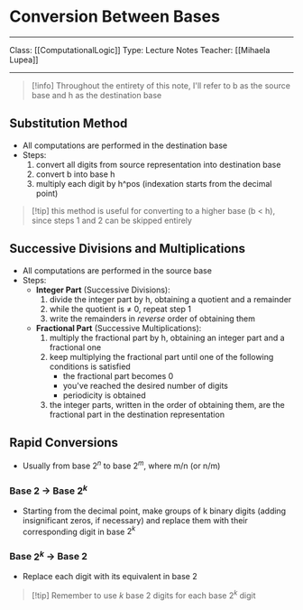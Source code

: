 # Conversion Between Bases
___
Class: [[ComputationalLogic]]
Type: Lecture Notes
Teacher: [[Mihaela Lupea]]
___

> [!info] Throughout the entirety of this note, I'll refer to b as the source base and h as the destination base
## Substitution Method 
 - All computations are performed in the destination base
- Steps:
	1. convert all digits from source representation into destination base
	2. convert b into base h
	3. multiply each digit by h^pos (indexation starts from the decimal point) 
	
> [!tip] this method is useful for converting to a higher base (b < h), since steps 1 and 2 can be skipped entirely

## Successive Divisions and Multiplications 
- All computations are performed in the source base
- Steps:
	- **Integer Part** (Successive Divisions):
		1. divide the integer part by h, obtaining a quotient and a remainder
		2. while the quotient is $\neq$ 0, repeat step 1
		3. write the remainders in *reverse* order of obtaining them
	- **Fractional Part** (Successive Multiplications):
		1. multiply the fractional part by h, obtaining an integer part and a fractional one
		2. keep multiplying the fractional part until one of the following conditions is satisfied
			- the fractional part becomes 0
			- you've reached the desired number of digits 
			- periodicity is obtained
		3. the integer parts, written in the order of obtaining them, are the fractional part in the destination representation
## Rapid Conversions
- Usually from base $2^n$ to base $2^m$, where m/n (or n/m)
### Base 2 $\rightarrow$ Base $2^k$ 
- Starting from the decimal point, make groups of k binary digits (adding insignificant zeros, if necessary) and replace them with their corresponding digit in base $2^k$

### Base $2^k$  $\rightarrow$ Base 2
- Replace each digit with its equivalent in base 2
 > [!tip] Remember to use *k* base 2 digits for each base $2^k$ digit